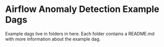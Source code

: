 # Airflow Anomaly Detection Example Dags

Example dags live in folders in here. Each folder contains a README.md with more information about the example dag.
